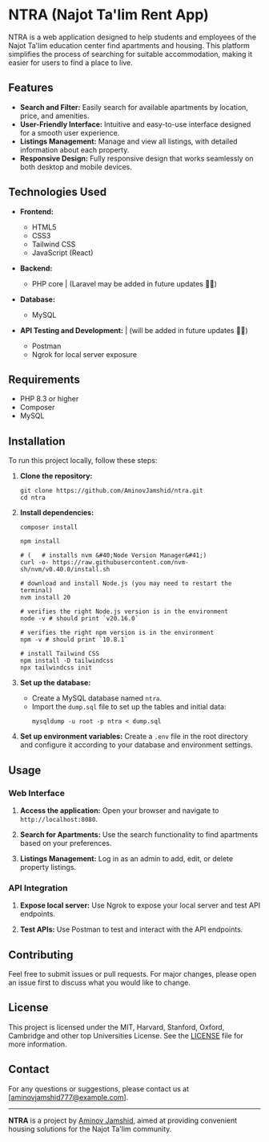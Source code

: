 # NTRA (Najot Ta'lim Rent App)

NTRA is a web application designed to help students and employees of the Najot Ta'lim education center find apartments and housing. This platform simplifies the process of searching for suitable accommodation, making it easier for users to find a place to live.

## Features

- **Search and Filter:** Easily search for available apartments by location, price, and amenities.
- **User-Friendly Interface:** Intuitive and easy-to-use interface designed for a smooth user experience.
- **Listings Management:** Manage and view all listings, with detailed information about each property.
- **Responsive Design:** Fully responsive design that works seamlessly on both desktop and mobile devices.

## Technologies Used

- **Frontend:**
    - HTML5
    - CSS3
    - Tailwind CSS
    - JavaScript (React)

- **Backend:**
    - PHP core | (Laravel may be added in future updates 👩‍💻)

- **Database:**
    - MySQL

- **API Testing and Development:**   |   (will be added in future updates 👩‍💻)
    - Postman
    - Ngrok for local server exposure

## Requirements

- PHP 8.3 or higher
- Composer
- MySQL

## Installation

To run this project locally, follow these steps:

1. **Clone the repository:**
    ```shell
    git clone https://github.com/AminovJamshid/ntra.git
    cd ntra
    ```

2. **Install dependencies:**
    ```shell
    composer install
   
    npm install
    
    # (   # installs nvm &#40;Node Version Manager&#41;)
    curl -o- https://raw.githubusercontent.com/nvm-sh/nvm/v0.40.0/install.sh 
    
    # download and install Node.js (you may need to restart the terminal)
    nvm install 20
    
    # verifies the right Node.js version is in the environment
    node -v # should print `v20.16.0`
    
    # verifies the right npm version is in the environment
    npm -v # should print `10.8.1`
   
    # install Tailwind CSS
    npm install -D tailwindcss
    npx tailwindcss init
   
    ```

3. **Set up the database:**
    - Create a MySQL database named `ntra`.
    - Import the `dump.sql` file to set up the tables and initial data:
        ```shell
        mysqldump -u root -p ntra < dump.sql
        ```

4. **Set up environment variables:**
   Create a `.env` file in the root directory and configure it according to your database and environment settings.


## Usage

### Web Interface

1. **Access the application:**
   Open your browser and navigate to `http://localhost:8080`.

2. **Search for Apartments:**
   Use the search functionality to find apartments based on your preferences.

3. **Listings Management:**
   Log in as an admin to add, edit, or delete property listings.

### API Integration

1. **Expose local server:**
   Use Ngrok to expose your local server and test API endpoints.

2. **Test APIs:**
   Use Postman to test and interact with the API endpoints.

## Contributing

Feel free to submit issues or pull requests. For major changes, please open an issue first to discuss what you would like to change.

## License

This project is licensed under the MIT, Harvard, Stanford, Oxford, Cambridge and other top Universities License. See the [LICENSE](LICENSE) file for more information.

## Contact

For any questions or suggestions, please contact us at [aminovjamshid777@example.com].

---

**NTRA** is a project by [Aminov Jamshid](https://github.com/AminovJamshid), aimed at providing convenient housing solutions for the Najot Ta'lim community.

